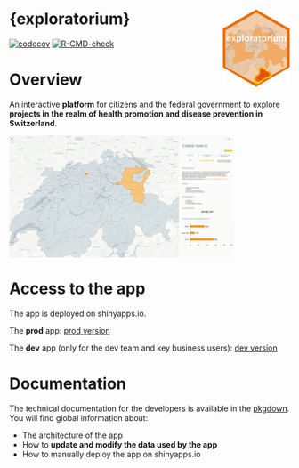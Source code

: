 
<!-- README.md is generated from README.Rmd. Please edit that file -->

# {exploratorium} <img src="man/figures/logo.png" align="right" alt="" width="120" />

<!-- badges: start -->

[![codecov](https://codecov.io/gh/promotionsante/exploratorium/graph/badge.svg?token=TP6V4VMH6B)](https://codecov.io/gh/promotionsante/exploratorium)
[![R-CMD-check](https://github.com/promotionsante/exploratorium/actions/workflows/check.yaml/badge.svg)](https://github.com/promotionsante/exploratorium/actions/workflows/check.yaml)
<!-- badges: end -->

# Overview

An interactive **platform** for citizens and the federal government to
explore **projects in the realm of health promotion and disease
prevention in Switzerland**.

<img src="man/figures/screenshot_app.png" align="center" alt="" width="80%" />

# Access to the app

The app is deployed on shinyapps.io.

The **prod** app: [prod
version](https://prevention.shinyapps.io/exploratorium/)

The **dev** app (only for the dev team and key business users): [dev
version](https://prevention.shinyapps.io/exploratorium-dev/)

# Documentation

The technical documentation for the developers is available in the
[pkgdown](https://promotionsante.pages.thinkr.fr/exploratorium). You
will find global information about:

- The architecture of the app
- How to **update and modify the data used by the app**
- How to manually deploy the app on shinyapps.io
